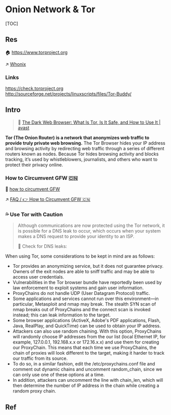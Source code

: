 # Onion Network & Tor

[TOC]



## Res
🏠 https://www.torproject.org

↗ [Whonix](../../../../../🔑%20CS_Core/🥷🏼%20Operating%20System%20(Tech)/Linux%20(Derived%20From%20UNIX%20Family)/Linux%20Distros/🌀%20Debian%20Based%20Linux/Whonix/Whonix.md)


### Links
https://check.torproject.org
http://sourceforge.net/projects/linuxscripts/files/Tor-Buddy/



## Intro
> 🔗 [The Dark Web Browser: What Is Tor, Is It Safe, and How to Use It | avast](https://www.avast.com/c-tor-dark-web-browser)

**Tor (The Onion Router) is a network that anonymizes web traffic to provide truly private web browsing.**  The Tor Browser hides your IP address and browsing activity by redirecting web traffic through a series of different routers known as nodes. Because Tor hides browsing activity and blocks tracking, it’s used by whistleblowers, journalists, and others who want to protect their privacy online.

### How to Circumvent GFW 🇨🇳
📄 [how to circumvent GFW](https://support.torproject.org/censorship/connecting-from-china/)

↗ [FAQ / 👉 How to Circumvent GFW 🇨🇳](../../../FAQ.md#👉%20How%20to%20Circumvent%20GFW%20🇨🇳)


### 💦 Use Tor with Caution
> Although communications are now protected using the Tor network, it is possible for a DNS leak to occur, which occurs when your system makes a DNS request to provide your identity to an ISP.
> 
> 🔗 Check for DNS leaks:  

When using Tor, some considerations to be kept in mind are as follows:

- Tor provides an anonymizing service, but it does not guarantee privacy. Owners of the exit nodes are able to sniff traffic and may be able to access user credentials.  
- Vulnerabilities in the Tor browser bundle have reportedly been used by law enforcement to exploit systems and gain user information.
- ProxyChains do not handle UDP (User Datagram Protocol) traffic.  
- Some applications and services cannot run over this environment—in particular, Metasploit and nmap may break. The stealth SYN scan of nmap breaks out of ProxyChains and the connect scan is invoked instead; this can leak information to the target.
- Some browser applications (ActiveX, Adobe's PDF applications, Flash, Java, RealPlay, and QuickTime) can be used to obtain your IP address. 
- Attackers can also use random chaining. With this option, ProxyChains will randomly choose IP addresses from the our list (local Ethernet IP, for example, 127.0.0.1, 192.168.x.x or 172.16.x.x) and use them for creating our ProxyChain. This means that each time we use ProxyChains, the chain of proxies will look different to the target, making it harder to track our traffic from its source.
- To do so, in a similar fashion, edit the /etc/proxychains.conf file and comment out dynamic chains and uncomment random_chain, since we can only use one of these options at a time.  
- In addition, attackers can uncomment the line with chain_len, which will then determine the number of IP address in the chain while creating a random proxy chain.



## Ref
[使用tor 不要做这些事情]: https://www.iyouport.org/使用-tor-保护自己时千万不要做这九件事！/

[whonix 小白指南]: https://www.iyouport.org/妈妈说，操作安全永远不能被忽视%E2%80%8A-%E2%80%8A匿名工具：/
